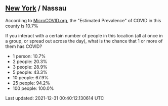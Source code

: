 
## [New York](/united-states/new-york) / Nassau

According to [MicroCOVID.org](http://microcovid.org),
the "Estimated Prevalence" of COVID in this county is 10.7%

If you interact with a certain number of people in this location
(all at once in a group, or spread out across the day), what is the chance that
1 or more of them has COVID?

- 1 person: 10.7%
- 2 people: 20.3%
- 3 people: 28.9%
- 5 people: 43.3%
- 10 people: 67.9%
- 25 people: 94.2%
- 100 people: 100.0%

Last updated: 2021-12-31 00:40:12.130614 UTC
